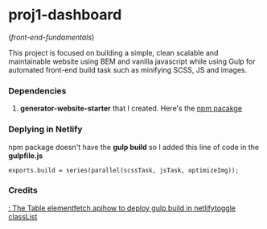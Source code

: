 # proj1-dashboard

(_front-end-fundamentals_)

This project is focused on building a simple, clean scalable and maintainable website using BEM and vanilla javascript while using Gulp for automated front-end build task such as minifying SCSS, JS and images.

### Dependencies

1. **generator-website-starter** that I created. Here's the [npm pacakge](https://www.npmjs.com/package/generator-website-starter)

### Deplying in Netlify

npm package doesn't have the **gulp build** so I added this line of code in the **gulpfile.js**

```
exports.build = series(parallel(scssTask, jsTask, optimizeImg));
```

### Credits

[<table>: The Table element](https://developer.mozilla.org/en-US/docs/Web/HTML/Element/table#browser_compatibility)
[fetch api](https://www.youtube.com/watch?v=eS-FVnhjvEQ)
[how to deploy gulp build in netlify](https://www.youtube.com/watch?v=KQp3VKSYQ_U)
[toggle classList](https://www.w3schools.com/howto/tryit.asp?filename=tryhow_js_toggle_class)
